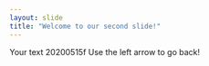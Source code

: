 ```yaml
---
layout: slide
title: "Welcome to our second slide!"
---
```

Your text
20200515f Use the left arrow to go back!

